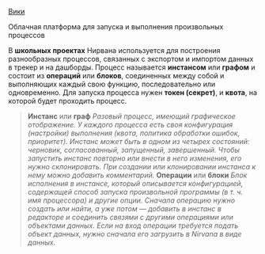 [Вики](https://wiki.yandex-team.ru/ssop/techinfo/nirvana/)

Облачная платформа для запуска и выполнения произвольных процессов

В **школьных проектах** Нирвана используется для построения разнообразных процессов, связанных с экспортом и импортом данных в трекер и на дашборды. Процесс называется **инстансом** или **графом** и состоит из **операций** или **блоков**, соединенных между собой и выполняющих каждый свою функцию, последовательно или одновременно. Для запуска процесса нужен **токен (секрет)**, и **квота**, на которой будет проходить процесс.

> **Инстанс** или **граф**
> 	_Разовый процесс, имеющий графическое отображение. У каждого процесса есть своя конфигурация (настройки) выполнения (квота, политика обработки ошибок, приоритет). Инстанс может быть в одном из четырех состояний: черновик, согласованный, запущенный, завершенный. Чтобы запустить инстанс повторно или внести в него изменения, его нужно склонировать. При создании или клонировании инстанса к нему можно добавить комментарий._
> **Операции** или **блоки**
> 	_Блок исполнения в инстансе, который описывается конфигурацией, содержащей способ запуска произвольной программы (в т. ч. имя процессора) и другие опции. Сначала операцию нужно создать или найти, а уже потом — добавить в инстанс в редакторе и соединить связями с другими операциями или объектами данных. Если на вход операции требуется подать объект данных, нужно сначала его загрузить в Nirvana в виде данных._
> 	